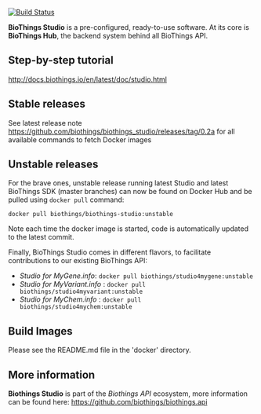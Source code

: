 [![Build Status](https://travis-ci.org/biothings/biothings_studio.svg?branch=0.2a)](https://travis-ci.org/biothings/biothings_studio)

**BioThings Studio** is a pre-configured, ready-to-use software. At its core is **BioThings Hub**, the backend system behind all BioThings API.


## Step-by-step tutorial
http://docs.biothings.io/en/latest/doc/studio.html

## Stable releases
See latest release note https://github.com/biothings/biothings_studio/releases/tag/0.2a for all available commands to fetch Docker images

## Unstable releases

For the brave ones, unstable release running latest Studio and latest BioThings SDK (master branches) can now be found on Docker Hub and be pulled using `docker pull` command:

```
docker pull biothings/biothings-studio:unstable
```

Note each time the docker image is started, code is automatically updated to the latest commit.

Finally, BioThings Studio comes in different flavors, to facilitate contributions to our existing BioThings API:

- *Studio for MyGene.info*: `docker pull biothings/studio4mygene:unstable`
- *Studio for MyVariant.info* : `docker pull biothings/studio4myvariant:unstable`
- *Studio for MyChem.info* : `docker pull biothings/studio4mychem:unstable`


## Build Images

Please see the README.md file in the 'docker' directory.

## More information

**Biothings Studio** is part of the *Biothings API* ecosystem, more information can be found here: https://github.com/biothings/biothings.api
